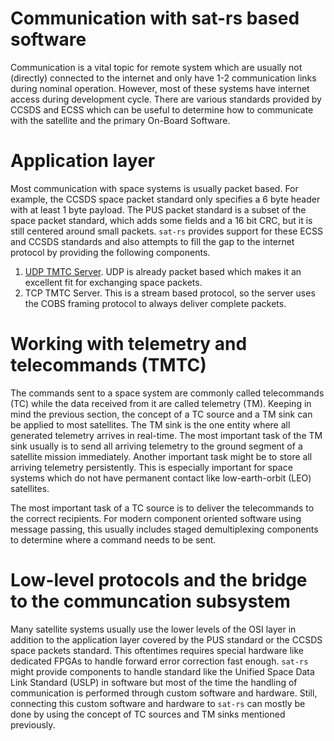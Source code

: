 # Communication with sat-rs based software

Communication is a vital topic for remote system which are usually not (directly)
connected to the internet and only have 1-2 communication links during nominal operation. However,
most of these systems have internet access during development cycle. There are various standards
provided by CCSDS and ECSS which can be useful to determine how to communicate with the satellite
and the primary On-Board Software.

# Application layer

Most communication with space systems is usually packet based. For example, the CCSDS space
packet standard only specifies a 6 byte header with at least 1 byte payload. The PUS packet
standard is a subset of the space packet standard, which adds some fields and a 16 bit CRC, but
it is still centered around small packets. `sat-rs` provides support for these ECSS and CCSDS
standards and also attempts to fill the gap to the internet protocol by providing the following
components.

1. [UDP TMTC Server](https://docs.rs/satrs-core/0.1.0-alpha.0/satrs_core/hal/host/udp_server/index.html#).
   UDP is already packet based which makes it an excellent fit for exchanging space packets.
2. TCP TMTC Server. This is a stream based protocol, so the server uses the COBS framing protocol
   to always deliver complete packets.

# Working with telemetry and telecommands (TMTC)

The commands sent to a space system are commonly called telecommands (TC) while the data received
from it are called telemetry (TM). Keeping in mind the previous section, the concept of a TC source
and a TM sink can be applied to most satellites. The TM sink is the one entity where all generated
telemetry arrives in real-time. The most important task of the TM sink usually is to send all
arriving telemetry to the ground segment of a satellite mission immediately. Another important
task might be to store all arriving telemetry persistently. This is especially important for
space systems which do not have permanent contact like low-earth-orbit (LEO) satellites.

The most important task of a TC source is to deliver the telecommands to the correct recipients.
For modern component oriented software using message passing, this usually includes staged
demultiplexing components to determine where a command needs to be sent.

# Low-level protocols and the bridge to the communcation subsystem

Many satellite systems usually use the lower levels of the OSI layer in addition to the application
layer covered by the PUS standard or the CCSDS space packets standard. This oftentimes requires
special hardware like dedicated FPGAs to handle forward error correction fast enough. `sat-rs`
might provide components to handle standard like the Unified Space Data Link Standard (USLP) in
software but most of the time the handling of communication is performed through custom
software and hardware. Still, connecting this custom software and hardware to `sat-rs` can mostly
be done by using the concept of TC sources and TM sinks mentioned previously.

